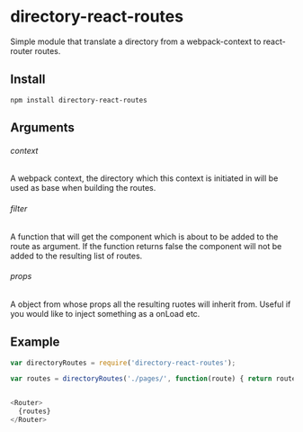 # directory-react-routes
Simple module that translate a directory from a webpack-context to react-router routes.

## Install

```
npm install directory-react-routes
```

## Arguments

###### context
A webpack context, the directory which this context is initiated in will be used as base when building the routes.


###### filter
A function that will get the component which is about to be added to the route as argument.
If the function returns false the component will not be added to the resulting list of routes.


###### props
A object from whose props all the resulting ruotes will inherit from.
Useful if you would like to inject something as a onLoad etc.

## Example

```js
var directoryRoutes = require('directory-react-routes');

var routes = directoryRoutes('./pages/', function(route) { return route.doAdd }, { onEnter: function() { alert("routed!") } })


<Router>
  {routes}
</Router>

```

